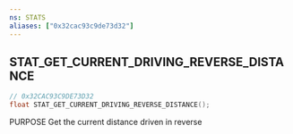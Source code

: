 ```yaml
---
ns: STATS
aliases: ["0x32cac93c9de73d32"]
---
```

## STAT_GET_CURRENT_DRIVING_REVERSE_DISTANCE

```c
// 0x32CAC93C9DE73D32
float STAT_GET_CURRENT_DRIVING_REVERSE_DISTANCE();
```

PURPOSE Get the current distance driven in reverse

